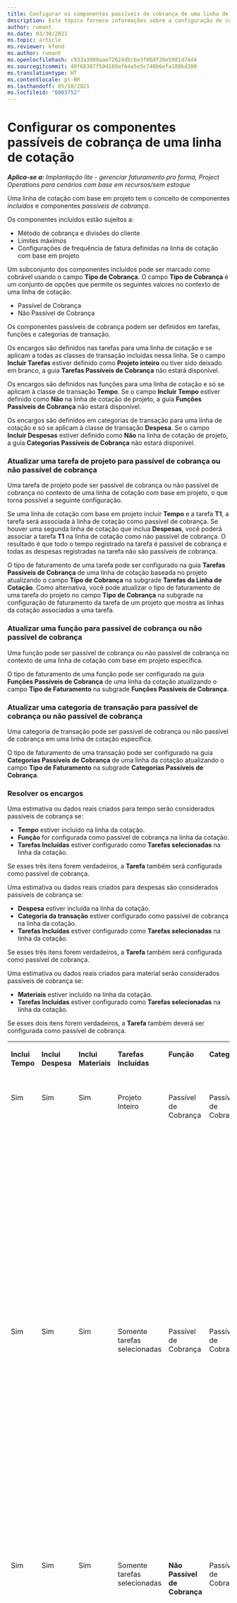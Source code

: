 ```yaml
---
title: Configurar os componentes passíveis de cobrança de uma linha de cotação
description: Este tópico fornece informações sobre a configuração de componentes passíveis de cobrança e não passíveis de cobrança em uma linha de cotação com base em projeto.
author: rumant
ms.date: 03/30/2021
ms.topic: article
ms.reviewer: kfend
ms.author: rumant
ms.openlocfilehash: c933a3800aae72624dbcbe3f06df20e5981d74d4
ms.sourcegitcommit: 40f68387f594180af64a5e5c748b6efa188bd300
ms.translationtype: HT
ms.contentlocale: pt-BR
ms.lasthandoff: 05/10/2021
ms.locfileid: "6003752"
---
```

# <a name="configure-the-chargeable-components-of-a-quote-line"></a>Configurar os componentes passíveis de cobrança de uma linha de cotação 

_**Aplica-se a:** Implantação lite - gerenciar faturamento pro forma, Project Operations para cenários com base em recursos/sem estoque_

Uma linha de cotação com base em projeto tem o conceito de componentes *incluídos* e componentes *passíveis de cobrança*.

Os componentes incluídos estão sujeitos a:

  - Método de cobrança e divisões do cliente
  - Limites máximos 
  - Configurações de frequência de fatura definidas na linha de cotação com base em projeto

Um subconjunto dos componentes incluídos pode ser marcado como cobrável usando o campo **Tipo de Cobrança**. O campo **Tipo de Cobrança** é um conjunto de opções que permite os seguintes valores no contexto de uma linha de cotação:

  - Passível de Cobrança
  - Não Passível de Cobrança

Os componentes passíveis de cobrança podem ser definidos em tarefas, funções e categorias de transação.

Os encargos são definidos nas tarefas para uma linha de cotação e se aplicam a todas as classes de transação incluídas nessa linha. Se o campo **Incluir Tarefas** estiver definido como **Projeto inteiro** ou tiver sido deixado em branco, a guia **Tarefas Passíveis de Cobrança** não estará disponível.

Os encargos são definidos nas funções para uma linha de cotação e só se aplicam à classe de transação **Tempo**. Se o campo **Incluir Tempo** estiver definido como **Não** na linha de cotação de projeto, a guia **Funções Passíveis de Cobrança** não estará disponível.

Os encargos são definidos em categorias de transação para uma linha de cotação e só se aplicam à classe de transação **Despesa**. Se o campo **Incluir Despesas** estiver definido como **Não** na linha de cotação de projeto, a guia **Categorias Passíveis de Cobrança** não estará disponível.

### <a name="update-a-project-task-to-be-chargeable-or-non-chargeable"></a>Atualizar uma tarefa de projeto para passível de cobrança ou não passível de cobrança

Uma tarefa de projeto pode ser passível de cobrança ou não passível de cobrança no contexto de uma linha de cotação com base em projeto, o que torna possível a seguinte configuração.

Se uma linha de cotação com base em projeto incluir **Tempo** e a tarefa **T1**, a tarefa será associada à linha de cotação como passível de cobrança. Se houver uma segunda linha de cotação que inclua **Despesas**, você poderá associar a tarefa **T1** na linha de cotação como não passível de cobrança. O resultado é que todo o tempo registrado na tarefa é passível de cobrança e todas as despesas registradas na tarefa não são passíveis de cobrança.

O tipo de faturamento de uma tarefa pode ser configurado na guia **Tarefas Passíveis de Cobrança** de uma linha de cotação baseada no projeto atualizando o campo **Tipo de Cobrança** na subgrade **Tarefas da Linha de Cotação**. Como alternativa, você pode atualizar o tipo de faturamento de uma tarefa do projeto no campo **Tipo de Cobrança** na subgrade na configuração de faturamento da tarefa de um projeto que mostra as linhas da cotação associadas a uma tarefa.

### <a name="update-a-role-to-be-chargeable-or-non-chargeable"></a>Atualizar uma função para passível de cobrança ou não passível de cobrança

Uma função pode ser passível de cobrança ou não passível de cobrança no contexto de uma linha de cotação com base em projeto específica.

O tipo de faturamento de uma função pode ser configurado na guia **Funções Passíveis de Cobrança** de uma linha da cotação atualizando o campo **Tipo de Faturamento** na subgrade **Funções Passíveis de Cobrança**.

### <a name="update-a-transaction-category-to-be-chargeable-or-non-chargeable"></a>Atualizar uma categoria de transação para passível de cobrança ou não passível de cobrança

Uma categoria de transação pode ser passível de cobrança ou não passível de cobrança em uma linha de cotação específica.

O tipo de faturamento de uma transação pode ser configurado na guia **Categorias Passíveis de Cobrança** de uma linha da cotação atualizando o campo **Tipo de Faturamento** na subgrade **Categorias Passíveis de Cobrança**.

### <a name="resolve-chargeability"></a>Resolver os encargos
Uma estimativa ou dados reais criados para tempo serão considerados passíveis de cobrança se:

   - **Tempo** estiver incluído na linha da cotação.
   - **Função** for configurada como passível de cobrança na linha da cotação.
   - **Tarefas Incluídas** estiver configurado como **Tarefas selecionadas** na linha da cotação. 

Se esses três itens forem verdadeiros, a **Tarefa** também será configurada como passível de cobrança. 

Uma estimativa ou dados reais criados para despesas são considerados passíveis de cobrança se: 

   - **Despesa** estiver incluída na linha da cotação.
   - **Categoria da transação** estiver configurado como passível de cobrança na linha da cotação.
   - **Tarefas Incluídas** estiver configurado como **Tarefas selecionadas** na linha da cotação.

Se esses três itens forem verdadeiros, a **Tarefa** também será configurada como passível de cobrança. 

Uma estimativa ou dados reais criados para material serão considerados passíveis de cobrança se:

   - **Materiais** estiver incluído na linha da cotação.
   - **Tarefas Incluídas** estiver configurado como **Tarefas selecionadas** na linha da cotação.

Se esses dois itens forem verdadeiros, a **Tarefa** também deverá ser configurada como passível de cobrança. 


<table border="0" cellspacing="0" cellpadding="0">
    <tbody>
        <tr>
            <td width="70" valign="top">
                <p>
                    <strong>Inclui Tempo</strong>
                </p>
            </td>
            <td width="78" valign="top">
                <p>
                    <strong>Inclui Despesa</strong>
                    <strong></strong>
                </p>
            </td>
            <td width="63" valign="top">
                <p>
                    <strong>Inclui Materiais</strong>
                    <strong></strong>
                </p>
            </td>
            <td width="75" valign="top">
                <p>
                    <strong>Tarefas Incluídas</strong>
                    <strong></strong>
                </p>
            </td>
            <td width="65" valign="top">
                <p>
                    <strong>Função</strong>
                    <strong></strong>
                </p>
            </td>
            <td width="70" valign="top">
                <p>
                    <strong>Categoria</strong>
                    <strong></strong>
                </p>
            </td>
            <td width="65" valign="top">
                <p>
                    <strong>Tarefa</strong>
                    <strong></strong>
                </p>
            </td>
            <td width="350" valign="top">
                <p>
                    <strong>Impacto de encargos</strong>
                </p>
            </td>
        </tr>
        <tr>
            <td width="70" valign="top">
                <p>
Sim </p>
            </td>
            <td width="78" valign="top">
                <p>
Sim </p>
            </td>
            <td width="63" valign="top">
                <p>
Sim </p>
            </td>
            <td width="75" valign="top">
                <p>
Projeto Inteiro </p>
            </td>
            <td width="65" valign="top">
                <p>
Passível de Cobrança </p>
            </td>
            <td width="70" valign="top">
                <p>
Passível de Cobrança </p>
            </td>
            <td width="65" valign="top">
                <p>
Não pode ser definido </p>
            </td>
            <td width="350" valign="top">
                <p>
Cobrança em um tempo real: Passível de Cobrança </p>
                <p>
Tipo de cobrança em uma despesa real: Passível de Cobrança </p>
                <p>
Tipo de cobrança em um material real: Passível de Cobrança </p>
            </td>
        </tr>
        <tr>
            <td width="70" valign="top">
                <p>
Sim </p>
            </td>
            <td width="78" valign="top">
                <p>
Sim </p>
            </td>
            <td width="63" valign="top">
                <p>
Sim </p>
            </td>
            <td width="75" valign="top">
                <p>
Somente tarefas selecionadas </p>
            </td>
            <td width="65" valign="top">
                <p>
Passível de Cobrança </p>
            </td>
            <td width="70" valign="top">
                <p>
Passível de Cobrança </p>
            </td>
            <td width="65" valign="top">
                <p>
Passível de Cobrança </p>
            </td>
            <td width="350" valign="top">
                <p>
Cobrança em um tempo real: Passível de Cobrança </p>
                <p>
Tipo de cobrança em uma despesa real: Passível de Cobrança </p>
                <p>
Tipo de cobrança em um material real: Passível de Cobrança </p>
            </td>
        </tr>
        <tr>
            <td width="70" valign="top">
                <p>
Sim </p>
            </td>
            <td width="78" valign="top">
                <p>
Sim </p>
            </td>
            <td width="63" valign="top">
                <p>
Sim </p>
            </td>
            <td width="75" valign="top">
                <p>
Somente tarefas selecionadas </p>
            </td>
            <td width="65" valign="top">
                <p>
                    <strong>Não Passível de Cobrança</strong>
                </p>
            </td>
            <td width="70" valign="top">
                <p>
Passível de Cobrança </p>
            </td>
            <td width="65" valign="top">
                <p>
Passível de Cobrança </p>
            </td>
            <td width="350" valign="top">
                <p>
Cobrança em um tempo real: <strong>Não Passível de Cobrança</strong>
                </p>
                <p>
Tipo de cobrança em uma despesa real: Passível de Cobrança </p>
                <p>
Tipo de cobrança em um material real: Passível de Cobrança </p>
            </td>
        </tr>
        <tr>
            <td width="70" valign="top">
                <p>
Sim </p>
            </td>
            <td width="78" valign="top">
                <p>
Sim </p>
            </td>
            <td width="63" valign="top">
                <p>
Sim </p>
            </td>
            <td width="75" valign="top">
                <p>
Somente tarefas selecionadas </p>
            </td>
            <td width="65" valign="top">
                <p>
Passível de Cobrança </p>
            </td>
            <td width="70" valign="top">
                <p>
Passível de Cobrança </p>
            </td>
            <td width="65" valign="top">
                <p>
                    <strong>Não Passível de Cobrança</strong>
                </p>
            </td>
            <td width="350" valign="top">
                <p>
Cobrança em um tempo real: <strong>Não Passível de Cobrança</strong>
                </p>
                <p>
Tipo de cobrança em despesa real: <strong>Não Passível de Cobrança</strong>
                </p>
                <p>
Tipo de cobrança em um material real: <strong>Não Passível de Cobrança</strong>
                </p>
            </td>
        </tr>
        <tr>
            <td width="70" valign="top">
                <p>
Sim </p>
            </td>
            <td width="78" valign="top">
                <p>
Sim </p>
            </td>
            <td width="63" valign="top">
                <p>
Sim </p>
            </td>
            <td width="75" valign="top">
                <p>
Somente tarefas selecionadas </p>
            </td>
            <td width="65" valign="top">
                <p>
                    <strong>Não Passível de Cobrança</strong>
                </p>
            </td>
            <td width="70" valign="top">
                <p>
Passível de Cobrança </p>
            </td>
            <td width="65" valign="top">
                <p>
                    <strong>Não Passível de Cobrança</strong>
                </p>
            </td>
            <td width="350" valign="top">
                <p>
Cobrança em um tempo real: <strong>Não Passível de Cobrança</strong>
                </p>
                <p>
Tipo de cobrança em despesa real: <strong>Não Passível de Cobrança</strong>
                </p>
                <p>
Tipo de cobrança em um material real: <strong>Não Passível de Cobrança</strong>
                </p>
            </td>
        </tr>
        <tr>
            <td width="70" valign="top">
                <p>
Sim </p>
            </td>
            <td width="78" valign="top">
                <p>
Sim </p>
            </td>
            <td width="63" valign="top">
                <p>
Sim </p>
            </td>
            <td width="75" valign="top">
                <p>
Somente tarefas selecionadas </p>
            </td>
            <td width="65" valign="top">
                <p>
                    <strong>Não Passível de Cobrança</strong>
                </p>
            </td>
            <td width="70" valign="top">
                <p>
                    <strong>Não Passível de Cobrança</strong>
                </p>
            </td>
            <td width="65" valign="top">
                <p>
Passível de Cobrança </p>
            </td>
            <td width="350" valign="top">
                <p>
Cobrança em um tempo real: <strong>Não Passível de Cobrança</strong>
                </p>
                <p>
Tipo de cobrança em despesa real: <strong>Não Passível de Cobrança</strong>
                </p>
                <p>
Tipo de cobrança em um material real: Passível de Cobrança </p>
            </td>
        </tr>
        <tr>
            <td width="70" valign="top">
                <p>
                    <strong>No</strong>
                </p>
            </td>
            <td width="78" valign="top">
                <p>
Sim </p>
            </td>
            <td width="63" valign="top">
                <p>
Sim </p>
            </td>
            <td width="75" valign="top">
                <p>
Projeto Inteiro </p>
            </td>
            <td width="65" valign="top">
                <p>
Não pode ser definido </p>
            </td>
            <td width="70" valign="top">
                <p>
                    <strong>Passível de Cobrança</strong>
                </p>
            </td>
            <td width="65" valign="top">
                <p>
Não pode ser definido </p>
            </td>
            <td width="350" valign="top">
                <p>
Cobrança em um tempo real: <strong>Não disponível</strong>
                </p>
                <p>
Tipo de cobrança em uma despesa real: Passível de Cobrança </p>
                <p>
Tipo de cobrança em um material real: Passível de Cobrança </p>
            </td>
        </tr>
        <tr>
            <td width="70" valign="top">
                <p>
                    <strong>No</strong>
                </p>
            </td>
            <td width="78" valign="top">
                <p>
Sim </p>
            </td>
            <td width="63" valign="top">
                <p>
Sim </p>
            </td>
            <td width="75" valign="top">
                <p>
Projeto Inteiro </p>
            </td>
            <td width="65" valign="top">
                <p>
Não pode ser definido </p>
            </td>
            <td width="70" valign="top">
                <p>
                    <strong>Não Passível de Cobrança</strong>
                </p>
            </td>
            <td width="65" valign="top">
                <p>
Não pode ser definido </p>
            </td>
            <td width="350" valign="top">
                <p>
Cobrança em um tempo real: <strong>Não disponível</strong>
                </p>
                <p>
Tipo de cobrança em despesa real: <strong>Não passível de cobrança</strong>
                </p>
                <p>
Tipo de cobrança em um material real: Passível de Cobrança </p>
            </td>
        </tr>
        <tr>
            <td width="70" valign="top">
                <p>
Sim </p>
            </td>
            <td width="78" valign="top">
                <p>
                    <strong>No</strong>
                </p>
            </td>
            <td width="63" valign="top">
                <p>
Sim </p>
            </td>
            <td width="75" valign="top">
                <p>
Projeto Inteiro </p>
            </td>
            <td width="65" valign="top">
                <p>
Passível de Cobrança </p>
            </td>
            <td width="70" valign="top">
                <p>
Não pode ser definido </p>
            </td>
            <td width="65" valign="top">
                <p>
Não pode ser definido </p>
            </td>
            <td width="350" valign="top">
                <p>
Cobrança em um tempo real: Passível de Cobrança </p>
                <p>
Tipo de cobrança em despesa real: <strong>Não disponível</strong>
                </p>
                <p>
Tipo de cobrança em um material real: Passível de Cobrança </p>
            </td>
        </tr>
        <tr>
            <td width="70" valign="top">
                <p>
Sim </p>
            </td>
            <td width="78" valign="top">
                <p>
                    <strong>No</strong>
                </p>
            </td>
            <td width="63" valign="top">
                <p>
Sim </p>
            </td>
            <td width="75" valign="top">
                <p>
Projeto Inteiro </p>
            </td>
            <td width="65" valign="top">
                <p>
                    <strong>Não Passível de Cobrança</strong>
                </p>
            </td>
            <td width="70" valign="top">
                <p>
Não pode ser definido </p>
            </td>
            <td width="65" valign="top">
                <p>
Não pode ser definido </p>
            </td>
            <td width="350" valign="top">
                <p>
Cobrança em um tempo real: <strong>Não passível de cobrança</strong>
                </p>
                <p>
Tipo de cobrança em despesa real: <strong>Não disponível</strong>
                </p>
                <p>
Tipo de cobrança em um material real: Passível de Cobrança </p>
            </td>
        </tr>
        <tr>
            <td width="70" valign="top">
                <p>
Sim </p>
            </td>
            <td width="78" valign="top">
                <p>
Sim </p>
            </td>
            <td width="63" valign="top">
                <p>
                    <strong>No</strong>
                </p>
            </td>
            <td width="75" valign="top">
                <p>
Projeto Inteiro </p>
            </td>
            <td width="65" valign="top">
                <p>
Passível de Cobrança </p>
            </td>
            <td width="70" valign="top">
                <p>
Passível de Cobrança </p>
            </td>
            <td width="65" valign="top">
                <p>
Não pode ser definido </p>
            </td>
            <td width="350" valign="top">
                <p>
Cobrança em um tempo real: Passível de Cobrança </p>
                <p>
Tipo de cobrança em uma despesa real: Passível de Cobrança </p>
                <p>
Tipo de cobrança em material real: <strong>Não disponível</strong>
                </p>
            </td>
        </tr>
        <tr>
            <td width="70" valign="top">
                <p>
Sim </p>
            </td>
            <td width="78" valign="top">
                <p>
Sim </p>
            </td>
            <td width="63" valign="top">
                <p>
                    <strong>No</strong>
                </p>
            </td>
            <td width="75" valign="top">
                <p>
Projeto Inteiro </p>
            </td>
            <td width="65" valign="top">
                <p>
                    <strong>Não Passível de Cobrança</strong>
                </p>
            </td>
            <td width="70" valign="top">
                <p>
                    <strong>Não Passível de Cobrança</strong>
                </p>
            </td>
            <td width="65" valign="top">
                <p>
Não pode ser definido </p>
            </td>
            <td width="350" valign="top">
                <p>
Cobrança em um tempo real: <strong>Não passível de cobrança</strong>
                </p>
                <p>
Tipo de cobrança em despesa real: <strong>Não passível de cobrança</strong>
                </p>
                <p>
Tipo de cobrança em material real: <strong>Não disponível</strong>
                </p>
            </td>
        </tr>
    </tbody>
</table>



[!INCLUDE[footer-include](../../includes/footer-banner.md)]
